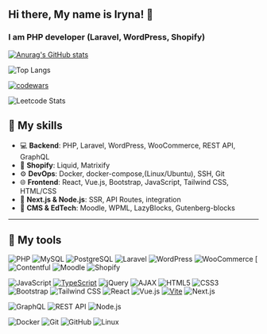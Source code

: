 ## Hi there, My name is Iryna! 👋

### I am PHP developer (Laravel, WordPress, Shopify)




[![Anurag's GitHub stats](https://github-readme-stats.vercel.app/api?username=xenoproxy&theme=radical&show_icons=true&hide=issues,contribs)](https://github.com/anuraghazra/github-readme-stats)

![Top Langs](https://github-readme-stats.vercel.app/api/top-langs/?username=xenoproxy&hide_progress=false)

[![codewars](https://www.codewars.com/users/XenoProxy/badges/large)](https://www.codewars.com/users/XenoProxy)   

![Leetcode Stats](https://leetcard.jacoblin.cool/XenoProxy?theme=dark,unicorn)


## 🧠 My skills

- 💻 **Backend**: PHP, Laravel, WordPress, WooCommerce, REST API, GraphQL
- 🧩 **Shopify**: Liquid, Matrixify
- ⚙️ **DevOps**: Docker, docker-compose,(Linux/Ubuntu), SSH, Git
- 🌐 **Frontend**: React, Vue.js, Bootstrap, JavaScript, Tailwind CSS, HTML/CSS
- 🚀 **Next.js & Node.js**: SSR, API Routes, integration
- 🧪 **CMS & EdTech**: Moodle, WPML, LazyBlocks, Gutenberg-blocks

---

## 🧰 My tools

![PHP](https://img.shields.io/badge/-PHP-777bb3?style=flat&logo=php&logoColor=white)
![MySQL](https://img.shields.io/badge/-MySQL-4479A1?style=flat&logo=mysql&logoColor=white)
![PostgreSQL](https://img.shields.io/badge/-PostgreSQL-336791?style=flat&logo=postgresql&logoColor=white)
![Laravel](https://img.shields.io/badge/-Laravel-FF2D20?style=flat&logo=laravel&logoColor=white)
![WordPress](https://img.shields.io/badge/-WordPress-21759b?style=flat&logo=wordpress&logoColor=white)
![WooCommerce](https://img.shields.io/badge/-WooCommerce-96588a?style=flat&logo=woocommerce&logoColor=white)
[![Contentful](https://img.shields.io/badge/Contentful-2478CC?logo=contentful&logoColor=fff)
![Moodle](https://img.shields.io/badge/-Moodle-F98012?style=flat&logo=moodle&logoColor=white)
![Shopify](https://img.shields.io/badge/-Shopify-96bf48?style=flat&logo=shopify&logoColor=white)

![JavaScript](https://img.shields.io/badge/-JavaScript-F7DF1E?style=flat&logo=javascript&logoColor=black)
[![TypeScript](https://img.shields.io/badge/TypeScript-3178C6?logo=typescript&logoColor=fff)](#)
![jQuery](https://img.shields.io/badge/-jQuery-0769AD?style=flat&logo=jquery&logoColor=white)
![AJAX](https://img.shields.io/badge/-AJAX-00599C?style=flat&logo=javascript&logoColor=white)
![HTML5](https://img.shields.io/badge/-HTML5-E34F26?style=flat&logo=html5&logoColor=white)
![CSS3](https://img.shields.io/badge/-CSS3-1572B6?style=flat&logo=css3&logoColor=white)
![Bootstrap](https://img.shields.io/badge/-Bootstrap-7952B3?style=flat&logo=bootstrap&logoColor=white)
![Tailwind CSS](https://img.shields.io/badge/-Tailwind_CSS-38BDF8?style=flat&logo=tailwind-css&logoColor=white)
![React](https://img.shields.io/badge/-React-61DAFB?style=flat&logo=react&logoColor=black)
![Vue.js](https://img.shields.io/badge/-Vue.js-4FC08D?style=flat&logo=vue.js&logoColor=white)
[![Vite](https://img.shields.io/badge/Vite-646CFF?logo=vite&logoColor=fff)](#)
![Next.js](https://img.shields.io/badge/-Next.js-000000?style=flat&logo=next.js&logoColor=white)

![GraphQL](https://img.shields.io/badge/-GraphQL-E10098?style=flat&logo=graphql&logoColor=white)
![REST API](https://img.shields.io/badge/-REST-25A162?style=flat&logo=rest&logoColor=white)
![Node.js](https://img.shields.io/badge/-Node.js-43853D?style=flat&logo=node.js&logoColor=white)

![Docker](https://img.shields.io/badge/-Docker-2496ED?style=flat&logo=docker&logoColor=white)
![Git](https://img.shields.io/badge/-Git-F05032?style=flat&logo=git&logoColor=white)
![GitHub](https://img.shields.io/badge/-GitHub-181717?style=flat&logo=github&logoColor=white)
![Linux](https://img.shields.io/badge/-Linux-FCC624?style=flat&logo=linux&logoColor=black)











<!--
**XenoProxy/XenoProxy** is a ✨ _special_ ✨ repository because its `README.md` (this file) appears on your GitHub profile.

Here are some ideas to get you started:

- 🔭 I’m currently working on ...
- 🌱 I’m currently learning ...
- 👯 I’m looking to collaborate on ...
- 🤔 I’m looking for help with ...
- 💬 Ask me about ...
- 📫 How to reach me: ...
- 😄 Pronouns: ...
- ⚡ Fun fact: ...
-->
